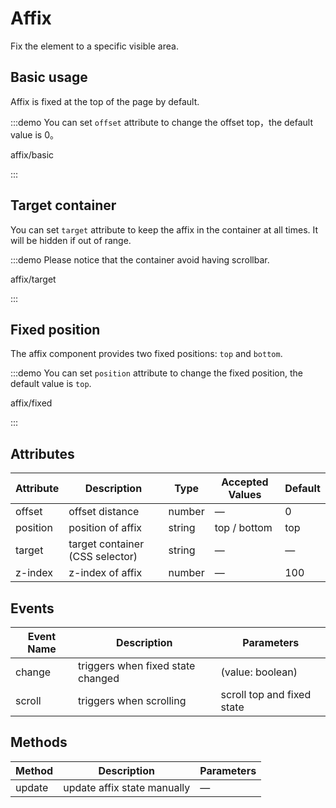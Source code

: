 # Affix

Fix the element to a specific visible area.

## Basic usage

Affix is fixed at the top of the page by default.

:::demo You can set `offset` attribute to change the offset top，the default value is 0。

affix/basic

:::

## Target container

You can set `target` attribute to keep the affix in the container at all times. It will be hidden if out of range.

:::demo Please notice that the container avoid having scrollbar.

affix/target

:::

## Fixed position

The affix component provides two fixed positions: `top` and `bottom`.

:::demo You can set `position` attribute to change the fixed position, the default value is `top`.

affix/fixed

:::

## Attributes

| Attribute | Description                     | Type   | Accepted Values | Default |
| --------- | ------------------------------- | ------ | --------------- | ------- |
| offset    | offset distance                 | number | —               | 0       |
| position  | position of affix               | string | top / bottom    | top     |
| target    | target container (CSS selector) | string | —               | —       |
| z-index   | z-index of affix                | number | —               | 100     |

## Events

| Event Name | Description                       | Parameters                 |
| ---------- | --------------------------------- | -------------------------- |
| change     | triggers when fixed state changed | (value: boolean)           |
| scroll     | triggers when scrolling           | scroll top and fixed state |

## Methods

| Method | Description                 | Parameters |
| ------ | --------------------------- | ---------- |
| update | update affix state manually | —          |

<style lang="scss">
.example-showcase {
  .affix-container {
    text-align: center;
    height: 400px;
    border-radius: 4px;
    background: var(--el-color-primary-light-9);
  }
}
</style>
